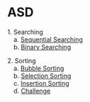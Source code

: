 # ASD
<a>1. Searching</a><br>
<a>&emsp;</a>a. <a href="https://github.com/desyderian/ASD/tree/main/searching/sequential%20searching">Sequential Searching</a><br>
<a>&emsp;</a>b. <a href="https://github.com/desyderian/ASD/tree/main/searching/binary%20searching">Binary Searching</a><br>

<a>2. Sorting</a><br>
<a>&emsp;</a>a. <a href="https://github.com/desyderian/ASD/tree/main/sorting/bubble%20sort">Bubble Sorting</a><br>
<a>&emsp;</a>b. <a href="https://github.com/desyderian/ASD/blob/main/sorting/selection%20sort">Selection Sorting</a><br>
<a>&emsp;</a>c. <a href="https://github.com/desyderian/ASD/blob/main/sorting/insertion%20sort">Insertion Sorting</a><br>
<a>&emsp;</a>d. <a href="https://github.com/desyderian/ASD/blob/main/sorting/challenge.c">Challenge</a><br>
